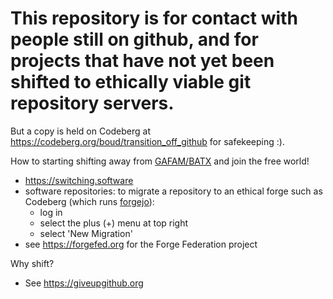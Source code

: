 # This repository is for contact with people still on github, and for projects that have not yet been shifted to ethically viable git repository servers.

But a copy is held on Codeberg at https://codeberg.org/boud/transition_off_github for safekeeping :).

How to starting shifting away from [GAFAM/BATX](https://en.wikipedia.org/wiki/GAFAM) and join the free world!

* https://switching.software
* software repositories: to migrate a repository to an ethical forge such as Codeberg (which runs [forgejo](https://codeberg.org/forgejo/forgejo)):
  * log in
  * select the plus (+) menu at top right
  * select 'New Migration'
* see https://forgefed.org for the Forge Federation project

Why shift?
* See https://giveupgithub.org



